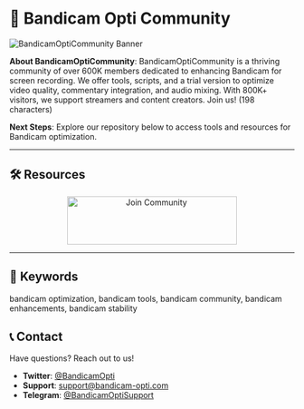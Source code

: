 # 🎥 Bandicam Opti Community


![BandicamOptiCommunity Banner](https://i.ytimg.com/vi/RMmx2n3d_Yc/maxresdefault.jpg)

**About BandicamOptiCommunity**: BandicamOptiCommunity is a thriving community of over 600K members dedicated to enhancing Bandicam for screen recording. We offer tools, scripts, and a trial version to optimize video quality, commentary integration, and audio mixing. With 800K+ visitors, we support streamers and content creators. Join us! (198 characters)

**Next Steps**: Explore our repository below to access tools and resources for Bandicam optimization.

---

## 🛠 Resources

  <div align="center">
  <a href="https://github.com/Bandicam-Opti-Community/Bandicam-Opti-Pack" target="_blank">
    <img src="https://img.shields.io/badge/Join-Community-3498db" alt="Join Community" width="300" height="85" style="border:none;">
  </a>
</div>

---

## 🔑 Keywords

bandicam optimization, bandicam tools, bandicam community, bandicam enhancements, bandicam stability

## 📞 Contact

Have questions? Reach out to us!  
- **Twitter**: [@BandicamOpti](https://twitter.com/BandicamOpti)  
- **Support**: [support@bandicam-opti.com](mailto:support@bandicam-opti.com)  
- **Telegram**: [@BandicamOptiSupport](https://t.me/BandicamOptiSupport)  
